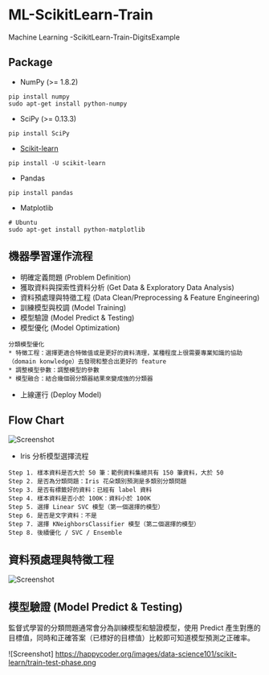 # ML-ScikitLearn-Train
Machine Learning  -ScikitLearn-Train-DigitsExample

## Package
* NumPy (>= 1.8.2)
~~~
pip install numpy
sudo apt-get install python-numpy
~~~

* SciPy (>= 0.13.3)
~~~
pip install SciPy
~~~
* [Scikit-learn](http://scikit-learn.org/stable/user_guide.html)
~~~
pip install -U scikit-learn
~~~

* Pandas
~~~
pip install pandas
~~~
* Matplotlib
~~~
# Ubuntu 
sudo apt-get install python-matplotlib
~~~
## 機器學習運作流程
* 明確定義問題 (Problem Definition)
* 獲取資料與探索性資料分析 (Get Data & Exploratory Data Analysis)
* 資料預處理與特徵工程 (Data Clean/Preprocessing & Feature Engineering)
* 訓練模型與校調 (Model Training)
* 模型驗證 (Model Predict & Testing)
* 模型優化 (Model Optimization)
~~~
分類模型優化
* 特徵工程：選擇更適合特徵值或是更好的資料清理，某種程度上很需要專業知識的協助（domain konwledge）去發現和整合出更好的 feature
* 調整模型參數：調整模型的參數
* 模型融合：結合幾個弱分類器結果來變成強的分類器
~~~
* 上線運行 (Deploy Model)

## Flow Chart
![Screenshot](http://scikit-learn.org/stable/_static/ml_map.png)

* Iris 分析模型選擇流程
~~~
Step 1. 樣本資料是否大於 50 筆：範例資料集總共有 150 筆資料，大於 50
Step 2. 是否為分類問題：Iris 花朵類別預測是多類別分類問題
Step 3. 是否有標籤好的資料：已經有 label 資料
Step 4. 樣本資料是否小於 100K：資料小於 100K
Step 5. 選擇 Linear SVC 模型（第一個選擇的模型）
Step 6. 是否是文字資料：不是
Step 7. 選擇 KNeighborsClassifier 模型（第二個選擇的模型）
Step 8. 後續優化 / SVC / Ensemble
~~~
## 資料預處理與特徵工程
![Screenshot](https://happycoder.org/images/data-science101/scikit-learn/ml-pipeline.png)

## 模型驗證 (Model Predict & Testing)
監督式學習的分類問題通常會分為訓練模型和驗證模型，使用 Predict 產生對應的目標值，同時和正確答案（已標好的目標值）比較即可知道模型預測之正確率。

![Screenshot] https://happycoder.org/images/data-science101/scikit-learn/train-test-phase.png

